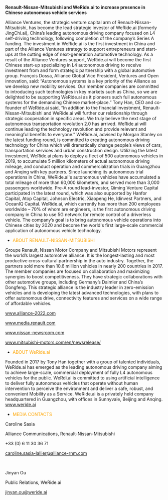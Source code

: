 **Renault-Nissan-Mitsubishi and WeRide.ai to increase presence in Chinese autonomous vehicle services**

Alliance Ventures, the strategic venture capital arm of Renault-Nissan-Mitsubishi, has become the lead strategic investor of WeRide.ai (formerly JingChi.ai), China’s leading autonomous driving company focused on L4 self-driving technology, following completion of the company’s Series A funding.
The investment in WeRide.ai is the first investment in China and part of the Alliance Ventures strategy to support entrepreneurs and start-ups at the cutting edge of next-generation automotive technology.
As a result of the Alliance Ventures support, WeRide.ai will become the first Chinese start-up specializing in L4 autonomous driving to receive investment from and form strategic partnership with a global automotive group.
François Dossa, Alliance Global Vice President, Ventures and Open innovation, said: “Autonomous systems is a key priority of the Alliance as we develop new mobility services. Our member companies are committed to introducing such technologies in key markets such as China, so we are delighted to be supporting WeRide.ai as it pioneers such full autonomous systems for the demanding Chinese market-place.”
Tony Han, CEO and co-founder of WeRide.ai said, “In addition to the financial investment, Renault-Nissan-Mitsubishi and WeRide.ai will further our relationship through strategic cooperation in specific areas.  We truly believe the next stage of autonomous transportation revolution 2.0 has arrived. WeRide.ai will continue leading the technology revolution and provide relevant and meaningful benefits to everyone."
WeRide.ai, advised by Morgan Stanley on the latest funding round, is committed to creating autonomous driving technology for China which will dramatically change people’s views of cars, transportation services and urban construction design.
Utilizing the latest investment, WeRide.ai plans to deploy a fleet of 500 autonomous vehicles in 2019, to accumulate 5 million kilometers of actual autonomous driving mileage, and conduct operation and commercialization trials in Guangzhou and Anqing with key partners. Since launching its autonomous trial operations in China, WeRide.ai's autonomous vehicles have accumulated a total mileage of more than 60,000 kilometers, and served more than 3,000 passengers worldwide.
Pre-A round lead-investor, Qiming Venture Capital participated in the latest round, which was also supported by Hanfor Capital, Atop Capital, Johnson Electric, Xiaopeng He, Idinvest Partners, and OceanIQ Capital. 
WeRide.ai, which currently has more than 200 employees worldwide – 70% of whom are engineers, is the first autonomous driving company in China to use 5G network for remote control of a driverless vehicle. The company’s goal is to bring autonomous vehicle operations into Chinese cities by 2020 and become the world's first large-scale commercial application of autonomous vehicle technology.

* <span style="color:orange">ABOUT RENAULT-NISSAN-MITSUBISHI</span>

Groupe Renault, Nissan Motor Company and Mitsubishi Motors represent the world’s largest automotive alliance. It is the longest-lasting and most productive cross-cultural partnership in the auto industry. Together, the partners sold more than 10.6 million vehicles in nearly 200 countries in 2017. The member companies are focused on collaboration and maximizing synergies to boost competitiveness. They have strategic collaborations with other automotive groups, including Germany’s Daimler and China’s Dongfeng. This strategic alliance is the industry leader in zero-emission vehicles and is developing the latest advanced technologies, with plans to offer autonomous drive, connectivity features and services on a wide range of affordable vehicles.

www.alliance-2022.com

www.media.renault.com 

www.nissan-newsroom.com 

www.mitsubishi-motors.com/en/newsrelease/ 

* <span style="color:orange">ABOUT WeRide.ai</span>

Founded in 2017 by Tony Han together with a group of talented individuals, WeRide.ai has emerged as the leading autonomous driving company aiming to achieve large-scale, commercial deployment of fully L4 autonomous vehicles for the public. WeRdi.ai is committed to using artificial intelligence to deliver fully autonomous vehicles that operate without human intervention to perceive the environment and deliver a safe, robust, and convenient Mobility as a Service. WeRide.ai is a privately held company headquartered in Guangzhou, with offices in Sunnyvale, Beijing and Anqing. 
www.weride.ai 

* <span style="color:orange">MEDIA CONTACTS</span>

Caroline Sasia

Alliance Communications, Renault-Nissan-Mitsubishi

+33 (0) 6 11 30 36 71

caroline.sasia-lallier@alliance-rnm.com 

<br>

Jinyan Ou

Public Relations, WeRide.ai

jinyan.ou@weride.ai 
